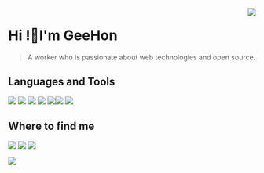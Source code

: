 <a href="#">
<img align="right" src="https://github-readme-stats.vercel.app/api?username=geehon&show_icons=true&hide_border=true&icon_color=586069&title_color=a0a9af">
</a>

# Hi !👋I'm GeeHon

> A worker who is passionate about web technologies and open source.

## Languages and Tools

![](https://img.shields.io/badge/-JavaScript-e5cd0c?style=flat-square&logo=JavaScript&labelColor=f7df1e&logoColor=000) ![](https://img.shields.io/badge/-CSS3-1572b6?style=flat-square&logo=CSS3&labelColor=1572b6) ![](https://img.shields.io/badge/-Stylus-333?style=flat-square&logo=Stylus&logoColor=fff) ![](https://img.shields.io/badge/-HTML5-e34f26?style=flat-square&logo=HTML5&logoColor=fff) ![](https://img.shields.io/badge/-Node.js-339933?style=flat-square&logo=Node.js&logoColor=fff)![](https://img.shields.io/badge/-PHP-1572b6?style=flat-square&logo=PHP&labelColor=2e4da4eb)  ![](https://camo.githubusercontent.com/6f14f374c0d532a2ebd8272f6700c4640c104f5c/68747470733a2f2f696d672e736869656c64732e696f2f62616467652f2d5653436f64652d3030374143433f7374796c653d666c61742d737175617265266c6f676f3d56697375616c25323053747564696f253230436f6465266c6f676f436f6c6f723d666666)

## Where to find me

[![](https://img.shields.io/badge/-@GeeHon-1ca0f1?style=flat-square&labelColor=1ca0f1&logo=twitter&logoColor=white)](https://twitter.com/GeehonLiao) [![](https://img.shields.io/badge/-https://www.geehon.top-0e83cd?style=flat-square&logo=Blogger&logoColor=fff)](https://www.geehon.top)  [![](https://img.shields.io/badge/-geehon.liao@gmail.com-911318?style=flat-square&logo=Mail.RU&logoColor=white&labelColor=c14438)](mailto:geehon.liao@gmail.com)

<a href="#">
<img align="left" src="https://github-readme-stats.vercel.app/api/top-langs/?username=geehon&layout=compact&theme=onelight&langs_count=10&hide=html,css">
</a
